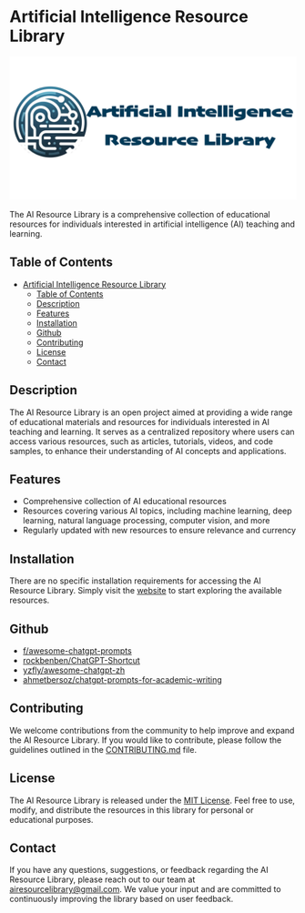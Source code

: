 # Artificial Intelligence Resource Library

![image](./assets/banner.png)

The AI Resource Library is a comprehensive collection of educational resources for individuals interested in artificial intelligence (AI) teaching and learning.

## Table of Contents

- [Artificial Intelligence Resource Library](#artificial-intelligence-resource-library)
  - [Table of Contents](#table-of-contents)
  - [Description](#description)
  - [Features](#features)
  - [Installation](#installation)
  - [Github](#github)
  - [Contributing](#contributing)
  - [License](#license)
  - [Contact](#contact)

## Description

The AI Resource Library is an open project aimed at providing a wide range of educational materials and resources for individuals interested in AI teaching and learning. It serves as a centralized repository where users can access various resources, such as articles, tutorials, videos, and code samples, to enhance their understanding of AI concepts and applications.

## Features

- Comprehensive collection of AI educational resources
- Resources covering various AI topics, including machine learning, deep learning, natural language processing, computer vision, and more
- Regularly updated with new resources to ensure relevance and currency

## Installation

There are no specific installation requirements for accessing the AI Resource Library. Simply visit the [website](https://ai-resource-library.com) to start exploring the available resources.

## Github 

- [f/awesome-chatgpt-prompts](https://github.com/f/awesome-chatgpt-prompts)
- [rockbenben/ChatGPT-Shortcut](https://github.com/rockbenben/ChatGPT-Shortcut)
- [yzfly/awesome-chatgpt-zh](https://github.com/yzfly/awesome-chatgpt-zh)
- [ahmetbersoz/chatgpt-prompts-for-academic-writing](https://github.com/ahmetbersoz/chatgpt-prompts-for-academic-writing)

## Contributing

We welcome contributions from the community to help improve and expand the AI Resource Library. If you would like to contribute, please follow the guidelines outlined in the [CONTRIBUTING.md](https://github.com/ai-resource-library/contributing) file.

## License

The AI Resource Library is released under the [MIT License](https://opensource.org/licenses/MIT). Feel free to use, modify, and distribute the resources in this library for personal or educational purposes.

## Contact

If you have any questions, suggestions, or feedback regarding the AI Resource Library, please reach out to our team at airesourcelibrary@gmail.com. We value your input and are committed to continuously improving the library based on user feedback.